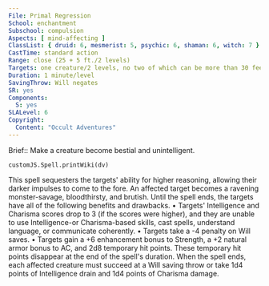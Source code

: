 ```yaml
---
File: Primal Regression
School: enchantment
Subschool: compulsion
Aspects: [ mind-affecting ]
ClassList: { druid: 6, mesmerist: 5, psychic: 6, shaman: 6, witch: 7 }
CastTime: standard action
Range: close (25 + 5 ft./2 levels)
Targets: one creature/2 levels, no two of which can be more than 30 feet apart
Duration: 1 minute/level
SavingThrow: Will negates
SR: yes
Components:
  S: yes
SLALevel: 6
Copyright:
  Content: "Occult Adventures"
---
```

Brief:: Make a creature become bestial and unintelligent.

```dataviewjs
customJS.Spell.printWiki(dv)
```

This spell sequesters the targets' ability for higher reasoning, allowing their darker impulses to come to the fore. An affected target becomes a ravening monster-savage, bloodthirsty, and brutish. Until the spell ends, the targets have all of the following benefits and drawbacks.  • Targets' Intelligence and Charisma scores drop to 3 (if the scores were higher), and they are unable to use Intelligence-or Charisma-based skills, cast spells, understand language, or communicate coherently.  • Targets take a -4 penalty on Will saves.  • Targets gain a +6 enhancement bonus to Strength, a +2 natural armor bonus to AC, and 2d8 temporary hit points. These temporary hit points disappear at the end of the spell's duration.  When the spell ends, each affected creature must succeed at a Will saving throw or take 1d4 points of Intelligence drain and 1d4 points of Charisma damage.
